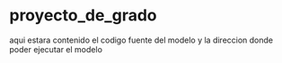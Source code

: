# proyecto_de_grado
aqui estara contenido el codigo fuente del modelo y la direccion donde poder ejecutar el modelo
